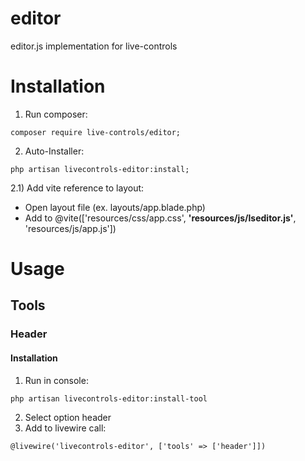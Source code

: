 # editor
 editor.js implementation for live-controls

# Installation
1) Run composer:
```
composer require live-controls/editor;
```

2) Auto-Installer:
```
php artisan livecontrols-editor:install;
```

2.1) Add vite reference to layout:
- Open layout file (ex. layouts/app.blade.php)
- Add to @vite(['resources/css/app.css', **'resources/js/lseditor.js'**, 'resources/js/app.js'])

# Usage
## Tools
### Header
#### Installation
1) Run in console:
```
php artisan livecontrols-editor:install-tool
```
2) Select option header
3) Add to livewire call:
```blade
@livewire('livecontrols-editor', ['tools' => ['header']])
```